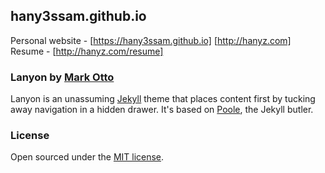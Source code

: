 ## hany3ssam.github.io


Personal website - [https://hany3ssam.github.io] [http://hanyz.com]<br>
Resume - [http://hanyz.com/resume]
				   



### Lanyon by [Mark Otto](https://github.com/mdo)

Lanyon is an unassuming [Jekyll](http://jekyllrb.com) theme that places content first by tucking away navigation in a hidden drawer. It's based on [Poole](http://getpoole.com), the Jekyll butler.

### License

Open sourced under the [MIT license](LICENSE.md).
